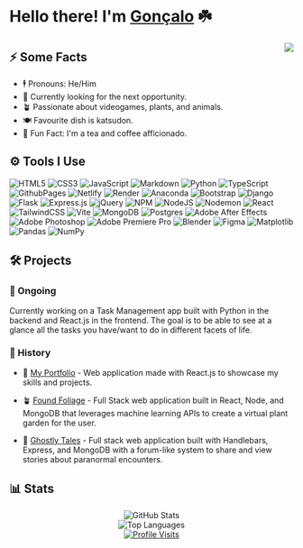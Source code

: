 # Hello there! I'm [Gonçalo](https://goncalo-matias-dev-portoflio.netlify.app/) ☘️

<img align="right" src="https://media1.giphy.com/media/Rpl1sod1vCXK0L2SUN/giphy.gif" />

## ⚡️ Some Facts
- 🕴️ Pronouns: He/Him
- 🔭 Currently looking for the next opportunity.
- 🪴 Passionate about videogames, plants, and animals.
- 🍽️ Favourite dish is katsudon.
- 🎉 Fun Fact: I'm a tea and coffee afficionado.

## ⚙️ Tools I Use
![HTML5](https://img.shields.io/badge/html5-%23E34F26.svg?style=flat&logo=html5&logoColor=white) ![CSS3](https://img.shields.io/badge/css3-%231572B6.svg?style=flat&logo=css3&logoColor=white) ![JavaScript](https://img.shields.io/badge/javascript-%23323330.svg?style=flat&logo=javascript&logoColor=%23F7DF1E) ![Markdown](https://img.shields.io/badge/markdown-%23000000.svg?style=flat&logo=markdown&logoColor=white) ![Python](https://img.shields.io/badge/python-3670A0?style=flat&logo=python&logoColor=ffdd54) ![TypeScript](https://img.shields.io/badge/typescript-%23007ACC.svg?style=flat&logo=typescript&logoColor=white) ![GithubPages](https://img.shields.io/badge/github%20pages-121013?style=flat&logo=github&logoColor=white) ![Netlify](https://img.shields.io/badge/netlify-%23000000.svg?style=flat&logo=netlify&logoColor=#00C7B7) ![Render](https://img.shields.io/badge/Render-%46E3B7.svg?style=flat&logo=render&logoColor=white) ![Anaconda](https://img.shields.io/badge/Anaconda-%2344A833.svg?style=flat&logo=anaconda&logoColor=white) ![Bootstrap](https://img.shields.io/badge/bootstrap-%238511FA.svg?style=flat&logo=bootstrap&logoColor=white) ![Django](https://img.shields.io/badge/django-%23092E20.svg?style=flat&logo=django&logoColor=white) ![Flask](https://img.shields.io/badge/flask-%23000.svg?style=flat&logo=flask&logoColor=white) ![Express.js](https://img.shields.io/badge/express.js-%23404d59.svg?style=flat&logo=express&logoColor=%2361DAFB) ![jQuery](https://img.shields.io/badge/jquery-%230769AD.svg?style=flat&logo=jquery&logoColor=white) ![NPM](https://img.shields.io/badge/NPM-%23CB3837.svg?style=flat&logo=npm&logoColor=white) ![NodeJS](https://img.shields.io/badge/node.js-6DA55F?style=flat&logo=node.js&logoColor=white) ![Nodemon](https://img.shields.io/badge/NODEMON-%23323330.svg?style=flat&logo=nodemon&logoColor=%BBDEAD) ![React](https://img.shields.io/badge/react-%2320232a.svg?style=flat&logo=react&logoColor=%2361DAFB) ![TailwindCSS](https://img.shields.io/badge/tailwindcss-%2338B2AC.svg?style=flat&logo=tailwind-css&logoColor=white) ![Vite](https://img.shields.io/badge/vite-%23646CFF.svg?style=flat&logo=vite&logoColor=white) ![MongoDB](https://img.shields.io/badge/MongoDB-%234ea94b.svg?style=flat&logo=mongodb&logoColor=white) ![Postgres](https://img.shields.io/badge/postgres-%23316192.svg?style=flat&logo=postgresql&logoColor=white) ![Adobe After Effects](https://img.shields.io/badge/Adobe%20After%20Effects-9999FF.svg?style=flat&logo=Adobe%20After%20Effects&logoColor=white) ![Adobe Photoshop](https://img.shields.io/badge/adobe%20photoshop-%2331A8FF.svg?style=flat&logo=adobe%20photoshop&logoColor=white) ![Adobe Premiere Pro](https://img.shields.io/badge/Adobe%20Premiere%20Pro-9999FF.svg?style=flat&logo=Adobe%20Premiere%20Pro&logoColor=white) ![Blender](https://img.shields.io/badge/blender-%23F5792A.svg?style=flat&logo=blender&logoColor=white) ![Figma](https://img.shields.io/badge/figma-%23F24E1E.svg?style=flat&logo=figma&logoColor=white) ![Matplotlib](https://img.shields.io/badge/Matplotlib-%23ffffff.svg?style=flat&logo=Matplotlib&logoColor=black) ![Pandas](https://img.shields.io/badge/pandas-%23150458.svg?style=flat&logo=pandas&logoColor=white) ![NumPy](https://img.shields.io/badge/numpy-%23013243.svg?style=flat&logo=numpy&logoColor=white)

## 🛠️ Projects

### 🚀 Ongoing
Currently working on a Task Management app built with Python in the backend and React.js in the frontend. The goal is to be able to see at a glance all the tasks you have/want to do in different facets of life.

### 📂 History
- 📜 [My Portfolio](https://goncalo-matias-dev-portoflio.netlify.app/) - Web application made with React.js to showcase my skills and projects.
  
- 🪴 [Found Foliage](https://foundfoliage.netlify.app/) - Full Stack web application built in React, Node, and MongoDB that leverages machine learning APIs to create a virtual plant garden for the user.
  
- 👻 [Ghostly Tales](https://ghostly-tales.onrender.com/) - Full stack web application built with Handlebars, Express, and MongoDB with a forum-like system to share and view stories about paranormal encounters.

## 📊 Stats
<div align="center">

  ![GitHub Stats](https://github-readme-stats.vercel.app/api?username=gosamat&theme=tokyonight&hide_border=true&include_all_commits=false&count_private=false)<br>
  ![Top Languages](https://github-readme-stats.vercel.app/api/top-langs/?username=gosamat&theme=tokyonight&hide_border=true&include_all_commits=false&count_private=false&layout=compact)<br>
  [![Profile Visits](https://visitcount.itsvg.in/api?id=gosamat&icon=0&color=8)](https://visitcount.itsvg.in)<br>

</div>
